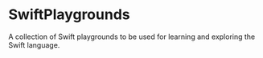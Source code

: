 # SwiftPlaygrounds
A collection of Swift playgrounds to be used for learning and exploring the Swift language.
